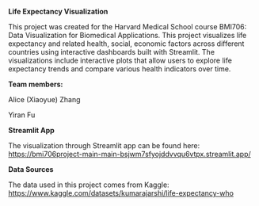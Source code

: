 **Life Expectancy Visualization**

This project was created for the Harvard Medical School course BMI706: Data Visualization for Biomedical Applications.
This project visualizes life expectancy and related health, social, economic factors across different countries using interactive dashboards built with Streamlit. The visualizations include interactive plots that allow users to explore life expectancy trends and compare various health indicators over time.

**Team members:**

Alice (Xiaoyue) Zhang

Yiran Fu



**Streamlit App**

The visualization through Streamlit app can be found here: https://bmi706project-main-main-bsjwm7sfyojddvvqu6vtpx.streamlit.app/ 


**Data Sources**

The data used in this project comes from Kaggle: https://www.kaggle.com/datasets/kumarajarshi/life-expectancy-who 

